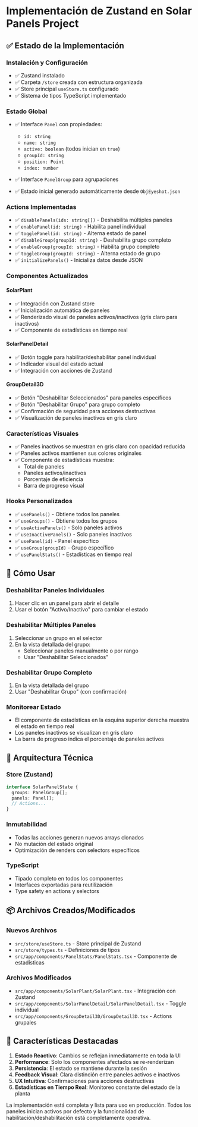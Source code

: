 # Implementación de Zustand en Solar Panels Project

## ✅ Estado de la Implementación

### Instalación y Configuración

- ✅ Zustand instalado
- ✅ Carpeta `/store` creada con estructura organizada
- ✅ Store principal `useStore.ts` configurado
- ✅ Sistema de tipos TypeScript implementado

### Estado Global

- ✅ Interface `Panel` con propiedades:

  - `id: string`
  - `name: string`
  - `active: boolean` (todos inician en `true`)
  - `groupId: string`
  - `position: Point`
  - `index: number`

- ✅ Interface `PanelGroup` para agrupaciones
- ✅ Estado inicial generado automáticamente desde `ObjEyeshot.json`

### Actions Implementadas

- ✅ `disablePanels(ids: string[])` - Deshabilita múltiples paneles
- ✅ `enablePanel(id: string)` - Habilita panel individual
- ✅ `togglePanel(id: string)` - Alterna estado de panel
- ✅ `disableGroup(groupId: string)` - Deshabilita grupo completo
- ✅ `enableGroup(groupId: string)` - Habilita grupo completo
- ✅ `toggleGroup(groupId: string)` - Alterna estado de grupo
- ✅ `initializePanels()` - Inicializa datos desde JSON

### Componentes Actualizados

#### SolarPlant

- ✅ Integración con Zustand store
- ✅ Inicialización automática de paneles
- ✅ Renderizado visual de paneles activos/inactivos (gris claro para inactivos)
- ✅ Componente de estadísticas en tiempo real

#### SolarPanelDetail

- ✅ Botón toggle para habilitar/deshabilitar panel individual
- ✅ Indicador visual del estado actual
- ✅ Integración con acciones de Zustand

#### GroupDetail3D

- ✅ Botón "Deshabilitar Seleccionados" para paneles específicos
- ✅ Botón "Deshabilitar Grupo" para grupo completo
- ✅ Confirmación de seguridad para acciones destructivas
- ✅ Visualización de paneles inactivos en gris claro

### Características Visuales

- ✅ Paneles inactivos se muestran en gris claro con opacidad reducida
- ✅ Paneles activos mantienen sus colores originales
- ✅ Componente de estadísticas muestra:
  - Total de paneles
  - Paneles activos/inactivos
  - Porcentaje de eficiencia
  - Barra de progreso visual

### Hooks Personalizados

- ✅ `usePanels()` - Obtiene todos los paneles
- ✅ `useGroups()` - Obtiene todos los grupos
- ✅ `useActivePanels()` - Solo paneles activos
- ✅ `useInactivePanels()` - Solo paneles inactivos
- ✅ `usePanel(id)` - Panel específico
- ✅ `useGroup(groupId)` - Grupo específico
- ✅ `usePanelStats()` - Estadísticas en tiempo real

## 🚀 Cómo Usar

### Deshabilitar Paneles Individuales

1. Hacer clic en un panel para abrir el detalle
2. Usar el botón "Activo/Inactivo" para cambiar el estado

### Deshabilitar Múltiples Paneles

1. Seleccionar un grupo en el selector
2. En la vista detallada del grupo:
   - Seleccionar paneles manualmente o por rango
   - Usar "Deshabilitar Seleccionados"

### Deshabilitar Grupo Completo

1. En la vista detallada del grupo
2. Usar "Deshabilitar Grupo" (con confirmación)

### Monitorear Estado

- El componente de estadísticas en la esquina superior derecha muestra el estado en tiempo real
- Los paneles inactivos se visualizan en gris claro
- La barra de progreso indica el porcentaje de paneles activos

## 🔧 Arquitectura Técnica

### Store (Zustand)

```typescript
interface SolarPanelState {
  groups: PanelGroup[];
  panels: Panel[];
  // Actions...
}
```

### Inmutabilidad

- Todas las acciones generan nuevos arrays clonados
- No mutación del estado original
- Optimización de renders con selectors específicos

### TypeScript

- Tipado completo en todos los componentes
- Interfaces exportadas para reutilización
- Type safety en actions y selectors

## 📦 Archivos Creados/Modificados

### Nuevos Archivos

- `src/store/useStore.ts` - Store principal de Zustand
- `src/store/types.ts` - Definiciones de tipos
- `src/app/components/PanelStats/PanelStats.tsx` - Componente de estadísticas

### Archivos Modificados

- `src/app/components/SolarPlant/SolarPlant.tsx` - Integración con Zustand
- `src/app/components/SolarPanelDetail/SolarPanelDetail.tsx` - Toggle individual
- `src/app/components/GroupDetail3D/GroupDetail3D.tsx` - Actions grupales

## 🌟 Características Destacadas

1. **Estado Reactivo**: Cambios se reflejan inmediatamente en toda la UI
2. **Performance**: Solo los componentes afectados se re-renderizan
3. **Persistencia**: El estado se mantiene durante la sesión
4. **Feedback Visual**: Clara distinción entre paneles activos e inactivos
5. **UX Intuitiva**: Confirmaciones para acciones destructivas
6. **Estadísticas en Tiempo Real**: Monitoreo constante del estado de la planta

La implementación está completa y lista para uso en producción. Todos los paneles inician activos por defecto y la funcionalidad de habilitación/deshabilitación está completamente operativa.
